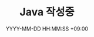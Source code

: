 ---
title: Java 작성중
date: YYYY-MM-DD HH:MM:SS +09:00
categories: [Language, Java]
tags:
  [
    BackEnd,
    Java
  ]
---
